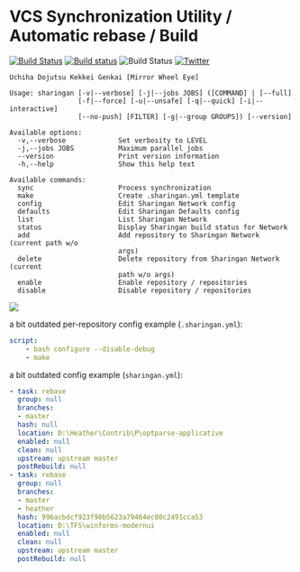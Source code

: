 VCS Synchronization Utility / Automatic rebase / Build
=========

[![Build Status](https://travis-ci.org/Heather/Sharingan.png?branch=master)](https://travis-ci.org/Heather/Sharingan)
[![Build status](https://ci.appveyor.com/api/projects/status/2b84cqnvh46xxpnv?svg=true)](https://ci.appveyor.com/project/Heather/sharingan)
![Build Status](https://codeship.com/projects/6b402750-06c3-0133-231f-2aa9a23a545f/status?branch=master)
 [![Twitter][]](http://www.twitter.com/Cynede)

```
Uchiha Dojutsu Kekkei Genkai [Mirror Wheel Eye]

Usage: sharingan [-v|--verbose] [-j|--jobs JOBS] ([COMMAND] | [--full]
                 [-f|--force] [-u|--unsafe] [-q|--quick] [-i|--interactive]
                 [--no-push] [FILTER] [-g|--group GROUPS]) [--version]

Available options:
  -v,--verbose             Set verbosity to LEVEL
  -j,--jobs JOBS           Maximum parallel jobs
  --version                Print version information
  -h,--help                Show this help text

Available commands:
  sync                     Process synchronization
  make                     Create .sharingan.yml template
  config                   Edit Sharingan Network config
  defaults                 Edit Sharingan Defaults config
  list                     List Sharingan Network
  status                   Display Sharingan build status for Network
  add                      Add repository to Sharingan Network (current path w/o
                           args)
  delete                   Delete repository from Sharingan Network (current
                           path w/o args)
  enable                   Enable repository / repositories
  disable                  Disable repository / repositories

```

![](http://fc01.deviantart.net/fs70/f/2011/188/d/2/ember_mangekyou_sharingan_by_jinseiasakura-d3lcdmk.png)

a bit outdated per-repository config example (`.sharingan.yml`):
```yaml
script:
    - bash configure --disable-debug
    - make
```

a bit outdated config example (`sharingan.yml`):

```yaml
- task: rebase
  group: null
  branches:
  - master
  hash: null
  location: D:\Heather\Contrib\P\optparse-applicative
  enabled: null
  clean: null
  upstream: upstream master
  postRebuild: null
- task: rebase
  group: null
  branches:
  - master
  - heather
  hash: 996acbdcf923f98b5623a79464ec80c2491cca53
  location: D:\TFS\winforms-modernui
  enabled: null
  clean: null
  upstream: upstream master
  postRebuild: null
```

[Twitter]: http://mxtoolbox.com/Public/images/twitter-icon.png
